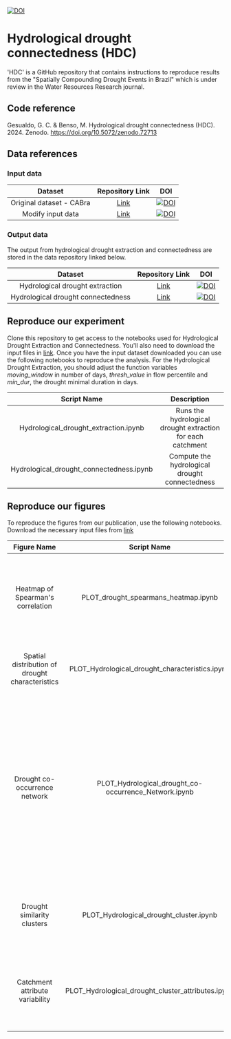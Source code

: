 
[![DOI](https://sandbox.zenodo.org/badge/DOI/10.5072/zenodo.78438.svg)](https://handle.stage.datacite.org/10.5072/zenodo.78438)

# Hydrological drought connectedness (HDC)
'HDC' is a GitHub repository that contains instructions to reproduce results from the "Spatially Compounding Drought Events in Brazil" which is under review in the Water Resources Research journal.

## Code reference
Gesualdo, G. C. & Benso, M. Hydrological drought connectedness (HDC). 2024. Zenodo. https://doi.org/10.5072/zenodo.72713

## Data references
### Input data
|       Dataset       |               Repository Link                |               DOI                |
|:-------------------:|:--------------------------------------------:|:--------------------------------:|
|  Original dataset - CABra             | [Link](https://zenodo.org/records/7612350)         | [![DOI](https://zenodo.org/badge/DOI/10.5281/zenodo.7612350.svg)](https://doi.org/10.5281/zenodo.7612350)|
|  Modify input data            |   [Link](https://sandbox.zenodo.org/records/78423)       | [![DOI](https://sandbox.zenodo.org/badge/DOI/10.5072/zenodo.78423.svg)](https://handle.stage.datacite.org/10.5072/zenodo.78423)|

### Output data
The output from hydrological drought extraction and connectedness are stored in the data repository linked below.

|       Dataset       |                                Repository Link                                |                   DOI                   |
|:-------------------:|:-----------------------------------------------------------------------------:|:---------------------------------------:|
|Hydrological drought extraction    |  [Link](https://sandbox.zenodo.org/records/78423)|[![DOI](https://sandbox.zenodo.org/badge/DOI/10.5072/zenodo.78423.svg)](https://handle.stage.datacite.org/10.5072/zenodo.78423)|
|Hydrological drought connectedness | [Link](https://sandbox.zenodo.org/records/78423)|[![DOI](https://sandbox.zenodo.org/badge/DOI/10.5072/zenodo.78423.svg)](https://handle.stage.datacite.org/10.5072/zenodo.78423)|


## Reproduce our experiment
Clone this repository to get access to the notebooks used for Hydrological Drought Extraction and Connectedness. You'll also need to download the input files in [link](https://sandbox.zenodo.org/records/78423). Once you have the input dataset downloaded you can use the following notebooks to reproduce the analysis. For the Hydrological Drought Extraction, you should adjust the function variables <em>moving_window</em> in number of days, <em>thresh_value</em> in flow percentile and <em>min_dur</em>, the drought minimal duration in days.  

|                Script Name                 |                                Description                                 |
|:------------------------------------------:|:--------------------------------------------------------------------------:|
|Hydrological_drought_extraction.ipynb | Runs the hydrological drought extraction for each catchment                |
|Hydrological_drought_connectedness.ipynb    | Compute the hydrological drought connectedness                             |

## Reproduce our figures
To reproduce the figures from our publication, use the following notebooks. Download the necessary input files from [link](https://sandbox.zenodo.org/records/78423)

| Figure Name |                Script Name                 |                                  Description                                   | 
|:--------------:|:------------------------------------------:|:------------------------------------------------------------------------------:|
| Heatmap of Spearman's correlation  |PLOT_drought_spearmans_heatmap.ipynb | Reproduce the Heatmap of Spearman's correlation between drought characteristics and different catchment attributes|
| Spatial distribution of drought characteristics  |PLOT_Hydrological_drought_characteristics.ipynb | Reproduce the maps for spatial distribution for each drought characteristics|
| Drought co-occurrence network  | PLOT_Hydrological_drought_co-occurrence_Network.ipynb | Reproduce the map of the co-occurrence network. The lines represent drought connectedness between catchments, and the catchment nodes are colored according to the mean number of connected events a catchment experiences per year|
| Drought similarity clusters  | PLOT_Hydrological_drought_cluster.ipynb | Reproduce the map of drought similarity cluster, based on the hierarchical clustering|
| Catchment attribute variability  |PLOT_Hydrological_drought_cluster_attributes.ipynb | Reproduce the boxplot of drought and catchment attribute variability across drought similarity clusters|



